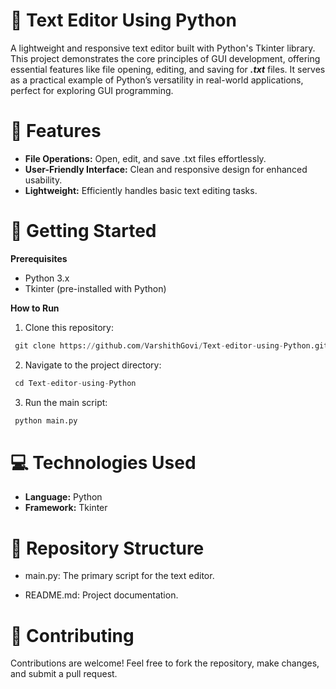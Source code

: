 # 📝 Text Editor Using Python

A lightweight and responsive text editor built with Python's Tkinter library. This project demonstrates the core principles of GUI development, offering essential features like file opening, editing, and saving for _**.txt**_ files. It serves as a practical example of Python’s versatility in real-world applications, perfect for exploring GUI programming.

# 🌟 Features

- **File Operations:** Open, edit, and save .txt files effortlessly.
- **User-Friendly Interface:** Clean and responsive design for enhanced usability.
- **Lightweight:** Efficiently handles basic text editing tasks.

# 🚀 Getting Started

**Prerequisites**

- Python 3.x
- Tkinter (pre-installed with Python)

**How to Run**

1. Clone this repository:

```python
 git clone https://github.com/VarshithGovi/Text-editor-using-Python.git
```

2. Navigate to the project directory:

```python
 cd Text-editor-using-Python
```

3. Run the main script:

```python
 python main.py
```

# 💻 Technologies Used

- **Language:** Python
- **Framework:** Tkinter

# 📂 Repository Structure

- main.py: The primary script for the text editor.
  
- README.md: Project documentation.

# 🤝 Contributing

Contributions are welcome! Feel free to fork the repository, make changes, and submit a pull request.
